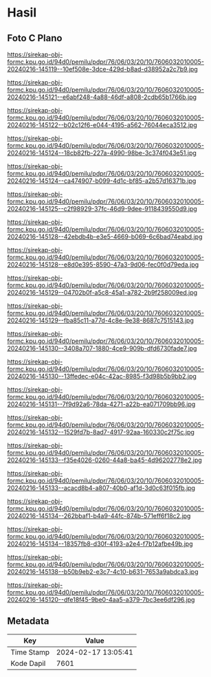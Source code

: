 # Hasil

## Foto C Plano

https://sirekap-obj-formc.kpu.go.id/94d0/pemilu/pdpr/76/06/03/20/10/7606032010005-20240216-145119--10ef508e-3dce-429d-b8ad-d38952a2c7b9.jpg

https://sirekap-obj-formc.kpu.go.id/94d0/pemilu/pdpr/76/06/03/20/10/7606032010005-20240216-145121--e6abf248-4a88-46df-a808-2cdb65b1766b.jpg

https://sirekap-obj-formc.kpu.go.id/94d0/pemilu/pdpr/76/06/03/20/10/7606032010005-20240216-145122--b02c12f6-e044-4195-a562-76044eca3512.jpg

https://sirekap-obj-formc.kpu.go.id/94d0/pemilu/pdpr/76/06/03/20/10/7606032010005-20240216-145124--18cb82fb-227a-4990-98be-3c374f043e51.jpg

https://sirekap-obj-formc.kpu.go.id/94d0/pemilu/pdpr/76/06/03/20/10/7606032010005-20240216-145124--ca474907-b099-4d1c-bf85-a2b57d16371b.jpg

https://sirekap-obj-formc.kpu.go.id/94d0/pemilu/pdpr/76/06/03/20/10/7606032010005-20240216-145125--c2f98929-37fc-46d9-9dee-9118439550d9.jpg

https://sirekap-obj-formc.kpu.go.id/94d0/pemilu/pdpr/76/06/03/20/10/7606032010005-20240216-145128--42ebdb4b-e3e5-4669-b069-6c6bad74eabd.jpg

https://sirekap-obj-formc.kpu.go.id/94d0/pemilu/pdpr/76/06/03/20/10/7606032010005-20240216-145128--e8d0e395-8590-47a3-9d06-fec0f0d79eda.jpg

https://sirekap-obj-formc.kpu.go.id/94d0/pemilu/pdpr/76/06/03/20/10/7606032010005-20240216-145129--04702b0f-a5c8-45a1-a782-2b9f258009ed.jpg

https://sirekap-obj-formc.kpu.go.id/94d0/pemilu/pdpr/76/06/03/20/10/7606032010005-20240216-145129--fba85c11-a77d-4c8e-9e38-8687c7515143.jpg

https://sirekap-obj-formc.kpu.go.id/94d0/pemilu/pdpr/76/06/03/20/10/7606032010005-20240216-145130--3408a707-1880-4ce9-909b-dfd6730fade7.jpg

https://sirekap-obj-formc.kpu.go.id/94d0/pemilu/pdpr/76/06/03/20/10/7606032010005-20240216-145130--13ffedec-e04c-42ac-8985-f3d98b5b9bb2.jpg

https://sirekap-obj-formc.kpu.go.id/94d0/pemilu/pdpr/76/06/03/20/10/7606032010005-20240216-145131--7f9d92a6-78da-4271-a22b-ea071709bb96.jpg

https://sirekap-obj-formc.kpu.go.id/94d0/pemilu/pdpr/76/06/03/20/10/7606032010005-20240216-145132--1529fd7b-8ad7-4917-92aa-160330c2f75c.jpg

https://sirekap-obj-formc.kpu.go.id/94d0/pemilu/pdpr/76/06/03/20/10/7606032010005-20240216-145133--f35e4026-0260-44a8-ba45-4d96202778e2.jpg

https://sirekap-obj-formc.kpu.go.id/94d0/pemilu/pdpr/76/06/03/20/10/7606032010005-20240216-145133--acacd8b4-a807-40b0-af1d-3d0c63f015fb.jpg

https://sirekap-obj-formc.kpu.go.id/94d0/pemilu/pdpr/76/06/03/20/10/7606032010005-20240216-145134--262bbaf1-b4a9-44fc-874b-571eff6f18c2.jpg

https://sirekap-obj-formc.kpu.go.id/94d0/pemilu/pdpr/76/06/03/20/10/7606032010005-20240216-145134--18357fb8-d30f-4193-a2e4-f7b12afbe49b.jpg

https://sirekap-obj-formc.kpu.go.id/94d0/pemilu/pdpr/76/06/03/20/10/7606032010005-20240216-145138--b50b9eb2-e3c7-4c10-b631-7653a9abdca3.jpg

https://sirekap-obj-formc.kpu.go.id/94d0/pemilu/pdpr/76/06/03/20/10/7606032010005-20240216-145120--dfe18f45-9be0-4aa5-a379-7bc3ee6df296.jpg


## Metadata

| Key        | Value               |
| ---------- | ------------------- |
| Time Stamp | 2024-02-17 13:05:41 |
| Kode Dapil | 7601                |




